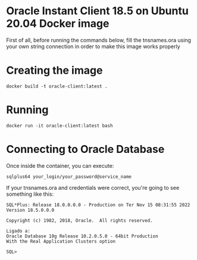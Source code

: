 # Oracle Instant Client 18.5 on Ubuntu 20.04 Docker image

First of all, before running the commands below, fill the tnsnames.ora using your own string connection in order to make this image works properly

# Creating the image

```
docker build -t oracle-client:latest .
```

# Running

```
docker run -it oracle-client:latest bash
```

# Connecting to Oracle Database

Once inside the container, you can execute:

```
sqlplus64 your_login/your_password@service_name
```

If your tnsnames.ora and credentials were correct, you're going to see something like this:

```
SQL*Plus: Release 18.0.0.0.0 - Production on Ter Nov 15 08:31:55 2022
Version 18.5.0.0.0

Copyright (c) 1982, 2018, Oracle.  All rights reserved.

Ligado a:
Oracle Database 10g Release 10.2.0.5.0 - 64bit Production
With the Real Application Clusters option

SQL>
```
